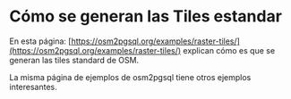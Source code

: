 # Cómo se generan las Tiles estandar

En esta página: [https://osm2pgsql.org/examples/raster-tiles/](https://osm2pgsql.org/examples/raster-tiles/)
explican cómo es que se generan las tiles standard de OSM.

La misma página de ejemplos de osm2pgsql tiene otros ejemplos interesantes.
